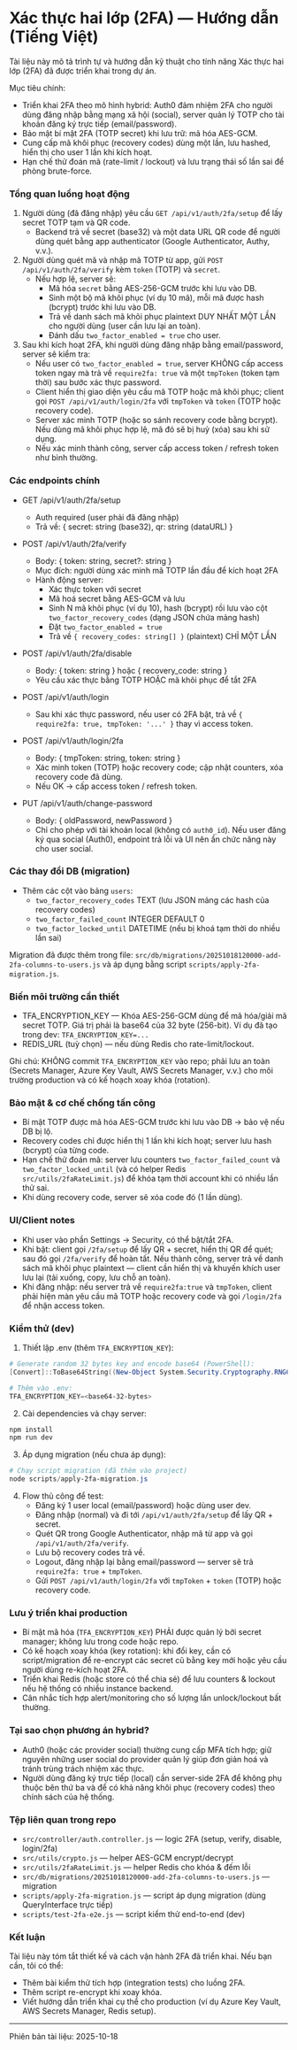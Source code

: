 # Xác thực hai lớp (2FA) — Hướng dẫn (Tiếng Việt)

Tài liệu này mô tả trình tự và hướng dẫn kỹ thuật cho tính năng Xác thực hai lớp (2FA) đã được triển khai trong dự án.

Mục tiêu chính:

-   Triển khai 2FA theo mô hình hybrid: Auth0 đảm nhiệm 2FA cho người dùng đăng nhập bằng mạng xã hội (social), server quản lý TOTP cho tài khoản đăng ký trực tiếp (email/password).
-   Bảo mật bí mật 2FA (TOTP secret) khi lưu trữ: mã hóa AES-GCM.
-   Cung cấp mã khôi phục (recovery codes) dùng một lần, lưu hashed, hiển thị cho user 1 lần khi kích hoạt.
-   Hạn chế thử đoán mã (rate-limit / lockout) và lưu trạng thái số lần sai để phòng brute-force.

### Tổng quan luồng hoạt động

1. Người dùng (đã đăng nhập) yêu cầu `GET /api/v1/auth/2fa/setup` để lấy secret TOTP tạm và QR code.
    - Backend trả về secret (base32) và một data URL QR code để người dùng quét bằng app authenticator (Google Authenticator, Authy, v.v.).
2. Người dùng quét mã và nhập mã TOTP từ app, gửi `POST /api/v1/auth/2fa/verify` kèm `token` (TOTP) và `secret`.
    - Nếu hợp lệ, server sẽ:
        - Mã hóa `secret` bằng AES-256-GCM trước khi lưu vào DB.
        - Sinh một bộ mã khôi phục (ví dụ 10 mã), mỗi mã được hash (bcrypt) trước khi lưu vào DB.
        - Trả về danh sách mã khôi phục plaintext DUY NHẤT MỘT LẦN cho người dùng (user cần lưu lại an toàn).
        - Đánh dấu `two_factor_enabled = true` cho user.
3. Sau khi kích hoạt 2FA, khi người dùng đăng nhập bằng email/password, server sẽ kiểm tra:
    - Nếu user có `two_factor_enabled = true`, server KHÔNG cấp access token ngay mà trả về `require2fa: true` và một `tmpToken` (token tạm thời) sau bước xác thực password.
    - Client hiển thị giao diện yêu cầu mã TOTP hoặc mã khôi phục; client gọi `POST /api/v1/auth/login/2fa` với `tmpToken` và `token` (TOTP hoặc recovery code).
    - Server xác minh TOTP (hoặc so sánh recovery code bằng bcrypt). Nếu dùng mã khôi phục hợp lệ, mã đó sẽ bị huỷ (xóa) sau khi sử dụng.
    - Nếu xác minh thành công, server cấp access token / refresh token như bình thường.

### Các endpoints chính

-   GET /api/v1/auth/2fa/setup

    -   Auth required (user phải đã đăng nhập)
    -   Trả về: { secret: string (base32), qr: string (dataURL) }

-   POST /api/v1/auth/2fa/verify

    -   Body: { token: string, secret?: string }
    -   Mục đích: người dùng xác minh mã TOTP lần đầu để kích hoạt 2FA
    -   Hành động server:
        -   Xác thực token với secret
        -   Mã hoá secret bằng AES-GCM và lưu
        -   Sinh N mã khôi phục (ví dụ 10), hash (bcrypt) rồi lưu vào cột `two_factor_recovery_codes` (dạng JSON chứa mảng hash)
        -   Đặt `two_factor_enabled = true`
        -   Trả về `{ recovery_codes: string[] }` (plaintext) CHỈ MỘT LẦN

-   POST /api/v1/auth/2fa/disable

    -   Body: { token: string } hoặc { recovery_code: string }
    -   Yêu cầu xác thực bằng TOTP HOẶC mã khôi phục để tắt 2FA

-   POST /api/v1/auth/login

    -   Sau khi xác thực password, nếu user có 2FA bật, trả về `{ require2fa: true, tmpToken: '...' }` thay vì access token.

-   POST /api/v1/auth/login/2fa

    -   Body: { tmpToken: string, token: string }
    -   Xác minh token (TOTP) hoặc recovery code; cập nhật counters, xóa recovery code đã dùng.
    -   Nếu OK -> cấp access token / refresh token.

-   PUT /api/v1/auth/change-password
    -   Body: { oldPassword, newPassword }
    -   Chỉ cho phép với tài khoản local (không có `auth0_id`). Nếu user đăng ký qua social (Auth0), endpoint trả lỗi và UI nên ẩn chức năng này cho user social.

### Các thay đổi DB (migration)

-   Thêm các cột vào bảng `users`:
    -   `two_factor_recovery_codes` TEXT (lưu JSON mảng các hash của recovery codes)
    -   `two_factor_failed_count` INTEGER DEFAULT 0
    -   `two_factor_locked_until` DATETIME (nếu bị khoá tạm thời do nhiều lần sai)

Migration đã được thêm trong file: `src/db/migrations/20251018120000-add-2fa-columns-to-users.js` và áp dụng bằng script `scripts/apply-2fa-migration.js`.

### Biến môi trường cần thiết

-   TFA_ENCRYPTION_KEY — Khóa AES-256-GCM dùng để mã hóa/giải mã secret TOTP. Giá trị phải là base64 của 32 byte (256-bit). Ví dụ đã tạo trong dev: `TFA_ENCRYPTION_KEY=...`
-   REDIS_URL (tuỳ chọn) — nếu dùng Redis cho rate-limit/lockout.

Ghi chú: KHÔNG commit `TFA_ENCRYPTION_KEY` vào repo; phải lưu an toàn (Secrets Manager, Azure Key Vault, AWS Secrets Manager, v.v.) cho môi trường production và có kế hoạch xoay khóa (rotation).

### Bảo mật & cơ chế chống tấn công

-   Bí mật TOTP được mã hóa AES-GCM trước khi lưu vào DB -> bảo vệ nếu DB bị lộ.
-   Recovery codes chỉ được hiển thị 1 lần khi kích hoạt; server lưu hash (bcrypt) của từng code.
-   Hạn chế thử đoán mã: server lưu counters `two_factor_failed_count` và `two_factor_locked_until` (và có helper Redis `src/utils/2faRateLimit.js`) để khóa tạm thời account khi có nhiều lần thử sai.
-   Khi dùng recovery code, server sẽ xóa code đó (1 lần dùng).

### UI/Client notes

-   Khi user vào phần Settings -> Security, có thể bật/tắt 2FA.
-   Khi bật: client gọi `/2fa/setup` để lấy QR + secret, hiển thị QR để quét; sau đó gọi `/2fa/verify` để hoàn tất. Nếu thành công, server trả về danh sách mã khôi phục plaintext — client cần hiển thị và khuyến khích user lưu lại (tải xuống, copy, lưu chỗ an toàn).
-   Khi đăng nhập: nếu server trả về `require2fa:true` và `tmpToken`, client phải hiện màn yêu cầu mã TOTP hoặc recovery code và gọi `/login/2fa` để nhận access token.

### Kiểm thử (dev)

1. Thiết lập .env (thêm `TFA_ENCRYPTION_KEY`):

```powershell
# Generate random 32 bytes key and encode base64 (PowerShell):
[Convert]::ToBase64String((New-Object System.Security.Cryptography.RNGCryptoServiceProvider).GetBytes(32))

# Thêm vào .env:
TFA_ENCRYPTION_KEY=<base64-32-bytes>
```

2. Cài dependencies và chạy server:

```powershell
npm install
npm run dev
```

3. Áp dụng migration (nếu chưa áp dụng):

```powershell
# Chạy script migration (đã thêm vào project)
node scripts/apply-2fa-migration.js
```

4. Flow thủ công để test:
    - Đăng ký 1 user local (email/password) hoặc dùng user dev.
    - Đăng nhập (normal) và đi tới `/api/v1/auth/2fa/setup` để lấy QR + secret.
    - Quét QR trong Google Authenticator, nhập mã từ app và gọi `/api/v1/auth/2fa/verify`.
    - Lưu bộ recovery codes trả về.
    - Logout, đăng nhập lại bằng email/password — server sẽ trả `require2fa: true` + `tmpToken`.
    - Gửi `POST /api/v1/auth/login/2fa` với `tmpToken` + `token` (TOTP) hoặc recovery code.

### Lưu ý triển khai production

-   Bí mật mã hóa (`TFA_ENCRYPTION_KEY`) PHẢI được quản lý bởi secret manager; không lưu trong code hoặc repo.
-   Có kế hoạch xoay khóa (key rotation): khi đổi key, cần có script/migration để re-encrypt các secret cũ bằng key mới hoặc yêu cầu người dùng re-kích hoạt 2FA.
-   Triển khai Redis (hoặc store có thể chia sẻ) để lưu counters & lockout nếu hệ thống có nhiều instance backend.
-   Cân nhắc tích hợp alert/monitoring cho số lượng lần unlock/lockout bất thường.

### Tại sao chọn phương án hybrid?

-   Auth0 (hoặc các provider social) thường cung cấp MFA tích hợp; giữ nguyên những user social do provider quản lý giúp đơn giản hoá và tránh trùng trách nhiệm xác thực.
-   Người dùng đăng ký trực tiếp (local) cần server-side 2FA để không phụ thuộc bên thứ ba và để có khả năng khôi phục (recovery codes) theo chính sách của hệ thống.

### Tệp liên quan trong repo

-   `src/controller/auth.controller.js` — logic 2FA (setup, verify, disable, login/2fa)
-   `src/utils/crypto.js` — helper AES-GCM encrypt/decrypt
-   `src/utils/2faRateLimit.js` — helper Redis cho khóa & đếm lỗi
-   `src/db/migrations/20251018120000-add-2fa-columns-to-users.js` — migration
-   `scripts/apply-2fa-migration.js` — script áp dụng migration (dùng QueryInterface trực tiếp)
-   `scripts/test-2fa-e2e.js` — script kiểm thử end-to-end (dev)

### Kết luận

Tài liệu này tóm tắt thiết kế và cách vận hành 2FA đã triển khai. Nếu bạn cần, tôi có thể:

-   Thêm bài kiểm thử tích hợp (integration tests) cho luồng 2FA.
-   Thêm script re-encrypt khi xoay khóa.
-   Viết hướng dẫn triển khai cụ thể cho production (ví dụ Azure Key Vault, AWS Secrets Manager, Redis setup).

---

Phiên bản tài liệu: 2025-10-18
